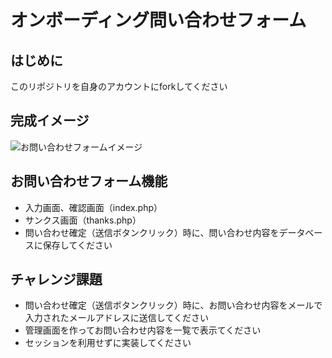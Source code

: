 # オンボーディング問い合わせフォーム

## はじめに

このリポジトリを自身のアカウントにforkしてください

## 完成イメージ

![お問い合わせフォームイメージ](https://github.com/seeds-std/onboarding-contact/assets/156643741/37184aee-574f-4f6e-8105-d31e8fdb54da)

## お問い合わせフォーム機能

- 入力画面、確認画面（index.php）
- サンクス画面（thanks.php）
- 問い合わせ確定（送信ボタンクリック）時に、問い合わせ内容をデータベースに保存してください

## チャレンジ課題

- 問い合わせ確定（送信ボタンクリック）時に、お問い合わせ内容をメールで入力されたメールアドレスに送信してください
- 管理画面を作ってお問い合わせ内容を一覧で表示てください
- セッションを利用せずに実装してください
